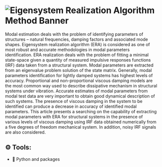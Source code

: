 # ![Eigensystem Realization Algorithm Method Banner](https://user-images.githubusercontent.com/57842220/126834692-d8e44c8a-731e-4f79-9890-09f1de0b84c9.png)

Modal estimation deals with the problem of identifying parameters of structures – natural frequencies, damping factors and associated mode shapes. Eigensystem realization algorithm (ERA) is considered as one of most robust and accurate methodologies in modal parameters identification. ERA realization deals with the problem of fitting a minimal state-space given a quantity of measured impulsive responses functions (IRF) data taken from a structural system. Modal parameters are extracted from an eigenvalue problem solution of the state matrix. Generally, modal parameters identification for lightly damped systems has highest levels of accuracy. Proportional and non-proportional viscous damping models are the most common way used to describe dissipative mechanism in structural systems under vibration. Accurate estimates of modal parameters from modal test data are very important to obtain good dynamical description of such systems. The presence of viscous damping in the system to be identified can produce a decrease in accuracy of identified modal parameters. This article presents a searching on the capability of extracting modal parameters with ERA for structural systems in the presence of various levels of viscous damping using IRF data obtained numerically from a five degrees of freedom mechanical system. In addition, noisy IRF signals are also considered.

## ⚙️ Tools:

- 🐍 Python and packages
